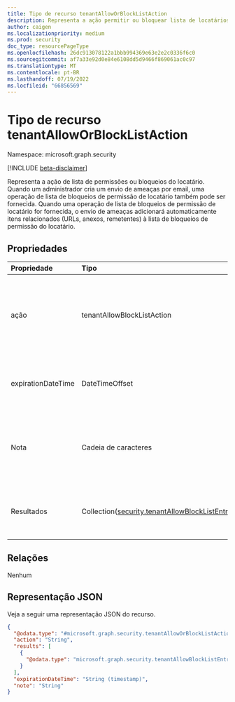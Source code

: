 ```yaml
---
title: Tipo de recurso tenantAllowOrBlockListAction
description: Representa a ação permitir ou bloquear lista de locatários
author: caigen
ms.localizationpriority: medium
ms.prod: security
doc_type: resourcePageType
ms.openlocfilehash: 26dc913078122a1bbb994369e63e2e2c0336f6c0
ms.sourcegitcommit: af7a33e92d0e84e6108dd5d9466f869061ac0c97
ms.translationtype: MT
ms.contentlocale: pt-BR
ms.lasthandoff: 07/19/2022
ms.locfileid: "66856569"
---
```

# <a name="tenantalloworblocklistaction-resource-type"></a>Tipo de recurso tenantAllowOrBlockListAction

Namespace: microsoft.graph.security

[!INCLUDE [beta-disclaimer](../../includes/beta-disclaimer.md)]

Representa a ação de lista de permissões ou bloqueios do locatário. Quando um administrador cria um envio de ameaças por email, uma operação de lista de bloqueios de permissão de locatário também pode ser fornecida. Quando uma operação de lista de bloqueios de permissão de locatário for fornecida, o envio de ameaças adicionará automaticamente itens relacionados (URLs, anexos, remetentes) à lista de bloqueios de permissão do locatário.

## <a name="properties"></a>Propriedades
| Propriedade           | Tipo                                        | Descrição                                                                      |
|:-------------------|:--------------------------------------------|:---------------------------------------------------------------------------------|
| ação             | tenantAllowBlockListAction                  | Especifica se a lista de bloqueios de permissão de locatário é um bloco ou permissão. Os valores possíveis são `allow`, `block` e `unkownFutureValue`.|
| expirationDateTime | DateTimeOffset                              | Especifica quando a lista de bloqueios permitidos do locatário expira na data e hora.  |
| Nota               | Cadeia de caracteres                                      | Especifica a anotação adicionada ao locatário permitir entrada de lista de blocos no formato de cadeia de caracteres. |
| Resultados            | Collection([security.tenantAllowBlockListEntryResult](../resources/security-tenantallowblocklistentryresult.md)) | Contém o resultado do envio que leva à criação da entrada de lista de bloqueios de locatário. |

## <a name="relationships"></a>Relações
Nenhum

## <a name="json-representation"></a>Representação JSON
Veja a seguir uma representação JSON do recurso.
<!-- {
  "blockType": "resource",
  "@odata.type": "microsoft.graph.security.tenantAllowOrBlockListAction"
}
-->
``` json
{
  "@odata.type": "#microsoft.graph.security.tenantAllowOrBlockListAction",
  "action": "String",
  "results": [
    {
      "@odata.type": "microsoft.graph.security.tenantAllowBlockListEntryResult"
    }
  ],
  "expirationDateTime": "String (timestamp)",
  "note": "String"
}
```

